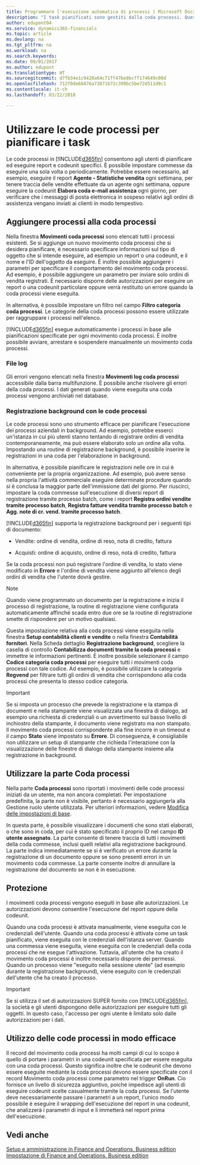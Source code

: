 ```yaml
---
title: Programmare l'esecuzione automatica di processi | Microsoft Docs
description: "I task pianificati sono gestiti dalla coda processi. Questi processi eseguono report e codeunit. È possibile impostare commesse da eseguire una sola volta o periodicamente."
author: edupont04
ms.service: dynamics365-financials
ms.topic: article
ms.devlang: na
ms.tgt_pltfrm: na
ms.workload: na
ms.search.keywords: 
ms.date: 09/01/2017
ms.author: edupont
ms.translationtype: HT
ms.sourcegitcommit: d7fb34e1c9428a64c71ff47be8bcff174649c00d
ms.openlocfilehash: 712f0de68476a73871672c399bc5be72d511d9c1
ms.contentlocale: it-ch
ms.lasthandoff: 03/22/2018

---
```

# <a name="use-job-queues-to-schedule-tasks"></a>Utilizzare le code processi per pianificare i task
Le code processi in [!INCLUDE[d365fin](includes/d365fin_md.md)] consentono agli utenti di pianificare ed eseguire report e codeunit specifici. È possibile impostare commesse da eseguire una sola volta o periodicamente. Potrebbe essere necessario, ad esempio, eseguire il report **Agente - Statistiche vendita** ogni settimana, per tenere traccia delle vendite effettuate da un agente ogni settimana, oppure eseguire la codeunit **Elabora coda e-mail assistenza** ogni giorno, per verificare che i messaggi di posta elettronica in sospeso relativi agli ordini di assistenza vengano inviati ai clienti in modo tempestivo.  

## <a name="add-jobs-to-the-job-queue"></a>Aggiungere processi alla coda processi
Nella finestra **Movimenti coda processi** sono elencati tutti i processi esistenti. Se si aggiunge un nuovo movimento coda processi che si desidera pianificare, è necessario specificare informazioni sul tipo di oggetto che si intende eseguire, ad esempio un report o una codeunit, e il nome e l'ID dell'oggetto da eseguire. È inoltre possibile aggiungere i parametri per specificare il comportamento del movimento coda processi. Ad esempio, è possibile aggiungere un parametro per inviare solo ordini di vendita registrati. È necessario disporre delle autorizzazioni per eseguire un report o una codeunit particolare oppure verrà restituito un errore quando la coda processi viene eseguita.  

In alternativa, è possibile impostare un filtro nel campo **Filtro categoria coda processi**. Le categorie della coda processi possono essere utilizzate per raggruppare i processi nell'elenco.

[!INCLUDE[d365fin](includes/d365fin_md.md)] esegue automaticamente i processi in base alle pianificazioni specificate per ogni movimento coda processi. È inoltre possibile avviare, arrestare e sospendere manualmente un movimento coda processi.

### <a name="log-files"></a>File log
Gli errori vengono elencati nella finestra **Movimenti log coda processi** accessibile dalla barra multifunzione. È possibile anche risolvere gli errori della coda processi. I dati generati quando viene eseguita una coda processi vengono archiviati nel database.  

### <a name="background-posting-with-job-queues"></a>Registrazione background con le code processi
Le code processi sono uno strumento efficace per pianificare l'esecuzione dei processi aziendali in background. Ad esempio, potrebbe esserci un'istanza in cui più utenti stanno tentando di registrare ordini di vendita contemporaneamente, ma può essere elaborato solo un ordine alla volta. Impostando una routine di registrazione background, è possibile inserire le registrazioni in una coda per l'elaborazione in background.  

 In alternativa, è possibile pianificare le registrazioni nelle ore in cui è conveniente per la propria organizzazione. Ad esempio, può avere senso nella propria l'attività commerciale eseguire determinate procedure quando si è conclusa la maggior parte dell'immissione dati del giorno. Per riuscirci, impostare la coda commesse sull'esecuzione di diversi report di registrazione tramite processo batch, come i report **Registra ordini vendite tramite processo batch**, **Registra fatture vendita tramite processo batch** e **Agg. note di cr. vend. tramite processo batch**.  

 [!INCLUDE[d365fin](includes/d365fin_md.md)] supporta la registrazione background per i seguenti tipi di documento:  

-   Vendite: ordine di vendita, ordine di reso, nota di credito, fattura  

-   Acquisti: ordine di acquisto, ordine di reso, nota di credito, fattura  

 Se la coda processi non può registrare l'ordine di vendita, lo stato viene modificato in **Errore** e l'ordine di vendita viene aggiunto all'elenco degli ordini di vendita che l'utente dovrà gestire.  

> [!NOTE]  
>  Quando viene programmato un documento per la registrazione e inizia il processo di registrazione, la routine di registrazione viene configurata automaticamente affinché scada entro due ore se la routine di registrazione smette di rispondere per un motivo qualsiasi.  

Questa impostazione relativa alla coda processi viene eseguita nella finestra **Setup contabilità clienti e vendite** o nella finestra **Contabilità fornitori**. Nella Scheda dettaglio **Registrazione background**, scegliere la casella di controllo **Contabilizza documenti tramite la coda processi** e immettre le informazioni pertinenti. È inoltre possibile selezionare il campo **Codice categoria coda processi** per eseguire tutti i movimenti coda processi con tale codice. Ad esempio, è possibile utilizzare la categoria **Regvend** per filtrare tutti gli ordini di vendita che corrispondono alla coda processi che presenta lo stesso codice categoria.  

> [!IMPORTANT]  
>  Se si imposta un processo che prevede la registrazione e la stampa di documenti e nella stampante viene visualizzata una finestra di dialogo, ad esempio una richiesta di credenziali o un avvertimento sul basso livello di inchiostro della stampante, il documento viene registrato ma non stampato. Il movimento coda processi corrispondente alla fine incorre in un timeout e il campo **Stato** viene impostato su **Errore**. Di conseguenza, è consigliabile non utilizzare un setup di stampante che richieda l'interazione con la visualizzazione delle finestre di dialogo della stampante insieme alla registrazione in background.  

## <a name="use-the-my-job-queue-part"></a>Utilizzare la parte Coda processi
Nella parte **Coda processi** sono riportati i movimenti delle code processi iniziati da un utente, ma non ancora completati. Per impostazione predefinita, la parte non è visibile, pertanto è necessario aggiungerla alla Gestione ruolo utente utilizzata. Per ulteriori informazioni, vedere [Modifica delle impostazioni di base](ui-change-basic-settings.md).  

In questa parte, è possibile visualizzare i documenti che sono stati elaborati, o che sono in coda, per cui è stato specificato il proprio ID nel campo **ID utente assegnato**. La parte consente di tenere traccia di tutti i movimenti della coda commesse, inclusi quelli relativi alla registrazione background. La parte indica immediatamente se si è verificato un errore durante la registrazione di un documento oppure se sono presenti errori in un movimento coda commesse. La parte consente inoltre di annullare la registrazione del documento se non è in esecuzione.  

## <a name="security"></a>Protezione  
I movimenti coda processi vengono eseguiti in base alle autorizzazioni. Le autorizzazioni devono consentire l'esecuzione del report oppure della codeunit.  

Quando una coda processi è attivata manualmente, viene eseguita con le credenziali dell'utente. Quando una coda processi è attivata come un task pianificato, viene eseguita con le credenziali dell'istanza server. Quando una commessa viene eseguita, viene eseguita con le credenziali della coda processi che ne esegue l'attivazione. Tuttavia, all'utente che ha creato il movimento coda processi è inoltre necessario disporre dei permessi. Quando un processo viene "eseguito nella sessione utente" (ad esempio durante la registrazione background), viene eseguito con le credenziali dell'utente che ha creato il processo.  

> [!IMPORTANT]  
>  Se si utilizza il set di autorizzazioni SUPER fornito con [!INCLUDE[d365fin](includes/d365fin_md.md)], la società e gli utenti dispongono delle autorizzazioni per eseguire tutti gli oggetti. In questo caso, l'accesso per ogni utente è limitato solo dalle autorizzazioni per i dati.  

## <a name="using-job-queues-effectively"></a>Utilizzo delle code processi in modo efficace  
Il record del movimento coda processi ha molti campi di cui lo scopo è quello di portare i parametri in una codeunit specificata per essere eseguita con una coda processi. Questo significa inoltre che le codeunit che devono essere eseguite mediante la coda processi devono essere specificate con il record Movimento coda processi come parametro nel trigger **OnRun**. Cio fornisce un livello di sicurezza aggiuntivo, poiché impedisce agli utenti di eseguire codeunit scelte casualmente tramite la coda processi. Se l'utente deve necessariamente passare i parametri a un report, l'unico modo possibile è eseguire il wrapping dell'esecuzione del report in una codeunit, che analizzerà i parametri di input e li immetterà nel report prima dell'esecuzione.  

## <a name="see-also"></a>Vedi anche  
[Setup e amministrazione in Finance and Operations, Business edition](admin-setup-and-administration.md)  
[Impostazione di Finance and Operations, Business edition](setup.md)  


